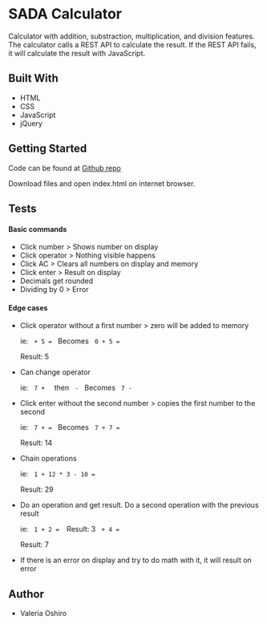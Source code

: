 # SADA Calculator
Calculator with addition, substraction, multiplication, and division features. The calculator calls a REST API to calculate the result. If the REST API fails, it will calculate the result with JavaScript.

## Built With
* HTML
* CSS
* JavaScript
* jQuery

## Getting Started
Code can be found at [Github repo](https://github.com/valeriaoshiro/SADACalc)

Download files and open index.html on internet browser.

## Tests
#### Basic commands
* Click number > Shows number on display
* Click operator > Nothing visible happens
* Click AC > Clears all numbers on display and memory
* Click enter > Result on display
* Decimals get rounded
* Dividing by 0 > Error
#### Edge cases
* Click operator without a first number > zero will be added to memory

  ie: &#160; ``+ 5 =``  &#160; Becomes &#160; ``0 + 5 = ``
   
  Result: 5
* Can change operator

  ie: &#160; ``7 + ``  &#160; then  &#160; ``-`` &#160; Becomes &#160; ``7 - ``
* Click enter without the second number > copies the first number to the second

  ie: &#160; ``7 + =`` &#160; Becomes &#160; ``7 + 7 = ``
   
  Result: 14
* Chain operations

  ie: &#160; ``1 + 12 * 3 - 10 =``
  
  Result: 29
* Do an operation and get result. Do a second operation with the previous result

  ie: &#160; ``1 + 2 = ``&#160; Result: 3 &#160; ``+ 4 =``

  Result: 7
* If there is an error on display and try to do math with it, it will result on error

## Author
* Valeria Oshiro